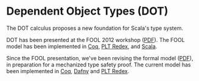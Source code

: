 Dependent Object Types (DOT)
============================

The DOT calculus proposes a new foundation for Scala's type system.

DOT has been presented at the FOOL 2012 workshop
([PDF](http://lampwww.epfl.ch/~amin/dot/fool.pdf)). The FOOL model has
been implemented in
[Coq](https://github.com/namin/dot/tree/master/src/coq),
[PLT Redex](https://github.com/namin/dot/tree/master/src/redex), and
[Scala](https://github.com/namin/dot/tree/master/src/scala).

Since the FOOL presentation, we've been revising the formal model
([PDF](http://lampwww.epfl.ch/~amin/dot/current_rules.pdf)), in
preparation for a mechanized type safety proof. The current model
has been implemented in
[Coq](https://github.com/namin/dot/tree/master/src/coq),
[Dafny](https://github.com/namin/dot/tree/master/src/dafny) and
[PLT Redex](https://github.com/namin/dot/tree/master/src/redex).
